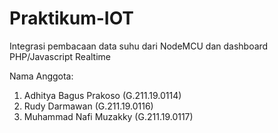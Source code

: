 # Praktikum-IOT
Integrasi pembacaan data suhu dari NodeMCU dan dashboard PHP/Javascript Realtime

Nama Anggota:
1. Adhitya Bagus Prakoso    (G.211.19.0114)
2. Rudy Darmawan            (G.211.19.0116)
3. Muhammad Nafi Muzakky    (G.211.19.0117)
